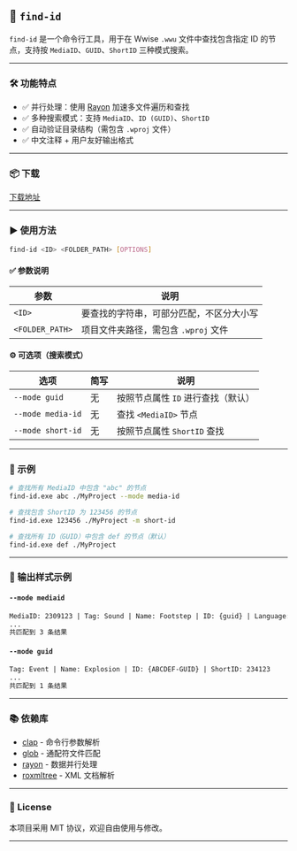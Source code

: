 ## 📘 `find-id`

`find-id` 是一个命令行工具，用于在 Wwise `.wwu` 文件中查找包含指定 ID 的节点，支持按 `MediaID`、`GUID`、`ShortID` 三种模式搜索。

---

### 🛠️ 功能特点

* ✅ 并行处理：使用 [Rayon](https://docs.rs/rayon/) 加速多文件遍历和查找
* ✅ 多种搜索模式：支持 `MediaID`、`ID (GUID)`、`ShortID`
* ✅ 自动验证目录结构（需包含 `.wproj` 文件）
* ✅ 中文注释 + 用户友好输出格式

---

### 📦 下载

[下载地址]()

---

### ▶️ 使用方法

```bash
find-id <ID> <FOLDER_PATH> [OPTIONS]
```

#### ✅ 参数说明

| 参数              | 说明                      |
| --------------- | ----------------------- |
| `<ID>`          | 要查找的字符串，可部分匹配，不区分大小写    |
| `<FOLDER_PATH>` | 项目文件夹路径，需包含 `.wproj` 文件 |

#### ⚙️ 可选项（搜索模式）

| 选项               | 简写 | 说明                   |
| ---------------- | -- | -------------------- |
| `--mode guid`    | 无  | 按照节点属性 `ID` 进行查找（默认） |
| `--mode media-id` | 无  | 查找 `<MediaID>` 节点    |
| `--mode short-id` | 无  | 按照节点属性 `ShortID` 查找  |

---

### 🧪 示例

```bash
# 查找所有 MediaID 中包含 "abc" 的节点
find-id.exe abc ./MyProject --mode media-id

# 查找包含 ShortID 为 123456 的节点
find-id.exe 123456 ./MyProject -m short-id

# 查找所有 ID（GUID）中包含 def 的节点（默认）
find-id.exe def ./MyProject
```

---

### 🔧 输出样式示例

#### `--mode mediaid`

```txt
MediaID: 2309123 | Tag: Sound | Name: Footstep | ID: {guid} | Language: SFX | AudioFile: footstep.wav
...
共匹配到 3 条结果
```

#### `--mode guid`

```txt
Tag: Event | Name: Explosion | ID: {ABCDEF-GUID} | ShortID: 234123
...
共匹配到 1 条结果
```

---

### 📚 依赖库

* [clap](https://docs.rs/clap/) - 命令行参数解析
* [glob](https://docs.rs/glob/) - 通配符文件匹配
* [rayon](https://docs.rs/rayon/) - 数据并行处理
* [roxmltree](https://docs.rs/roxmltree/) - XML 文档解析

---

### 📜 License

本项目采用 MIT 协议，欢迎自由使用与修改。

---